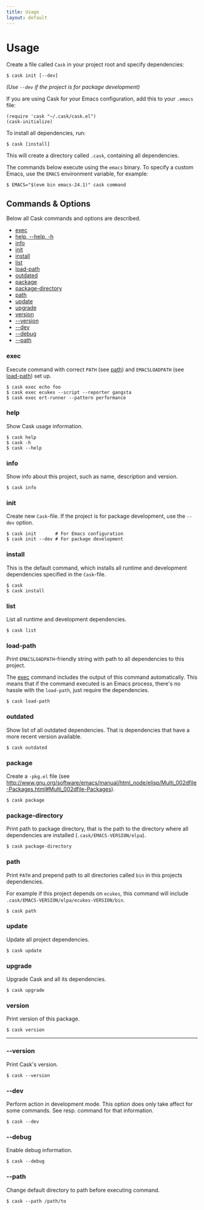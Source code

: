 ```yaml
---
title: Usage
layout: default
---
```


# Usage

Create a file called `Cask` in your project root and specify
dependencies:

```
$ cask init [--dev]
```

_(Use `--dev` if the project is for package development)_

If you are using Cask for your Emacs configuration, add this to your
`.emacs` file:

```
(require 'cask "~/.cask/cask.el")
(cask-initialize)
```

To install all dependencies, run:

```
$ cask [install]
```

This will create a directory called `.cask`, containing all dependencies.

The commands below execute using the `emacs` binary. To specify a
custom Emacs, use the `EMACS` environment variable, for example:

```
$ EMACS="$(evm bin emacs-24.1)" cask command
```

## Commands & Options

Below all Cask commands and options are described.

* [exec](#exec)
* [help, --help, -h](#help)
* [info](#info)
* [init](#init)
* [install](#install)
* [list](#list)
* [load-path](#load-path)
* [outdated](#outdated)
* [package](#package)
* [package-directory](#package-directory)
* [path](#path)
* [update](#update)
* [upgrade](#upgrade)
* [version](#version)
* [--version](#option-version)
* [--dev](#option-dev)
* [--debug](#option-debug)
* [--path](#option-path)

### <a id="exec"></a>exec

Execute command with correct `PATH` (see [path](#path)) and
`EMACSLOADPATH` (see [load-path](#load-path)) set up.

```
$ cask exec echo foo
$ cask exec ecukes --script --reporter gangsta
$ cask exec ert-runner --pattern performance
```

### <a id="help"></a>help

Show Cask usage information.

```
$ cask help
$ cask -h
$ cask --help
```

### <a id="info"></a>info

Show info about this project, such as name, description and version.

```
$ cask info
```

### <a id="init"></a>init

Create new `Cask`-file. If the project is for package development, use
the `--dev` option.

```
$ cask init       # For Emacs configuration
$ cask init --dev # For package development
```

### <a id="install"></a>install

This is the default command, which installs all runtime and
development dependencies specified in the `Cask`-file.

```
$ cask
$ cask install
```

### <a id="list"></a>list

List all runtime and development dependencies.

```
$ cask list
```

### <a id="load-path"></a>load-path

Print `EMACSLOADPATH`-friendly string with path to all dependencies to
this project.

The [exec](#exec) command includes the output of this command
automatically. This means that if the command executed is an Emacs
process, there's no hassle with the `load-path`, just require the
dependencies.

```
$ cask load-path
```

### <a id="outdated"></a>outdated

Show list of all outdated dependencies. That is dependencies that have
a more recent version available.

```
$ cask outdated
```

### <a id="package"></a>package

Create a `-pkg.el` file (see
<http://www.gnu.org/software/emacs/manual/html_node/elisp/Multi_002dfile-Packages.html#Multi_002dfile-Packages>).

```
$ cask package
```

### <a id="package-directory"></a>package-directory

Print path to package directory, that is the path to the directory
where all dependencies are installed (`.cask/EMACS-VERSION/elpa`).

```
$ cask package-directory
```

### <a id="path"></a>path

Print `PATH` and prepend path to all directories called `bin` in this
projects dependencies.

For example if this project depends on `ecukes`, this command will
include `.cask/EMACS-VERSION/elpa/ecukes-VERSION/bin`.

```
$ cask path
```

### <a id="update"></a>update

Update all project dependencies.

```
$ cask update
```

### <a id="upgrade"></a>upgrade

Upgrade Cask and all its dependencies.

```
$ cask upgrade
```

### <a id="version"></a>version

Print version of this package.

```
$ cask version
```

---

### <a id="option-version"></a>--version

Print Cask's version.

```
$ cask --version
```

### <a id="option-dev"></a>--dev

Perform action in development mode. This option does only take affect
for some commands. See resp. command for that information.

```
$ cask --dev
```

### <a id="option-debug"></a>--debug

Enable debug information.

```
$ cask --debug
```

### <a id="option-path"></a>--path

Change default directory to path before executing command.

```
$ cask --path /path/to
```
